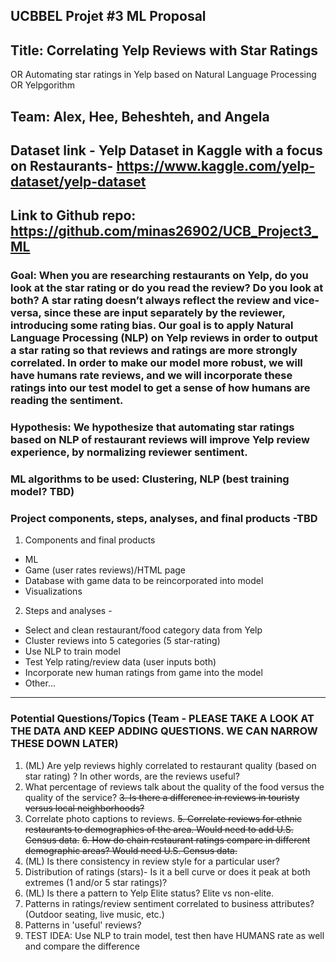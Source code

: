 ## UCBBEL Projet #3 ML Proposal

## Title: Correlating Yelp Reviews with Star Ratings 
  OR Automating star ratings in Yelp based on Natural Language Processing
  OR Yelpgorithm 


## Team: Alex, Hee, Beheshteh, and Angela

## Dataset link - Yelp Dataset in Kaggle with a focus on Restaurants- https://www.kaggle.com/yelp-dataset/yelp-dataset

## Link to Github repo: https://github.com/minas26902/UCB_Project3_ML

### Goal: When you are researching restaurants on Yelp, do you look at the star rating or do you read the review? Do you look at both? A star rating doesn’t always reflect the review and vice-versa, since these are input separately by the reviewer, introducing some rating bias. Our goal is to apply Natural Language Processing (NLP) on Yelp reviews in order to output a star rating so that reviews and ratings are more strongly correlated. In order to make our model more robust, we will have humans rate reviews, and we will incorporate these ratings into our test model to get a sense of how humans are reading the sentiment.

### Hypothesis: We hypothesize that automating star ratings based on NLP of restaurant reviews will improve Yelp review experience, by normalizing reviewer sentiment.

### ML algorithms to be used: Clustering, NLP (best training model? TBD)

### Project components, steps, analyses, and final products -TBD
1. Components and final products 
  * ML 
  * Game (user rates reviews)/HTML page
  * Database with game data to be reincorporated into model
  * Visualizations

2. Steps and analyses - 
  * Select and clean restaurant/food category data from Yelp
  * Cluster reviews into 5 categories (5 star-rating)
  * Use NLP to train model
  * Test Yelp rating/review data (user inputs both)
  * Incorporate new human ratings from game into the model
  * Other...

-------
### Potential Questions/Topics (Team - PLEASE TAKE A LOOK AT THE DATA AND KEEP ADDING QUESTIONS. WE CAN NARROW THESE DOWN LATER)

1. (ML) Are yelp reviews highly correlated to restaurant quality (based on star rating) ? In other words, are the reviews useful? 
2. What percentage of reviews talk about the quality of the food versus the quality of the service?
~~3. Is there a difference in reviews in touristy versus local neighborhoods?~~
4. Correlate photo captions to reviews.
~~5. Correlate reviews for ethnic restaurants to demographics of the area. Would need to add U.S. Census data.~~
~~6. How do chain restaurant ratings compare in different demographic areas? Would need U.S. Census data.~~
7. (ML) Is there consistency in review style for a particular user?
8. Distribution of  ratings (stars)- Is it a bell curve or does it peak at both extremes (1 and/or 5 star ratings)?
9. (ML) Is there a pattern to Yelp Elite status? Elite vs non-elite.
10. Patterns in ratings/review sentiment correlated to business attributes? (Outdoor seating, live music, etc.)
11. Patterns in 'useful' reviews?
12. TEST IDEA: Use NLP to train model, test then have HUMANS rate as well and compare the difference

